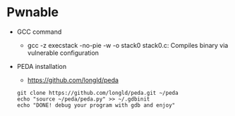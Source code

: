 # Pwnable

* GCC command

  * gcc -z execstack -no-pie -w -o stack0 stack0.c: Compiles binary via vulnerable configuration

* PEDA installation
  * https://github.com/longld/peda
  ```
  git clone https://github.com/longld/peda.git ~/peda
  echo "source ~/peda/peda.py" >> ~/.gdbinit
  echo "DONE! debug your program with gdb and enjoy"
  ```

